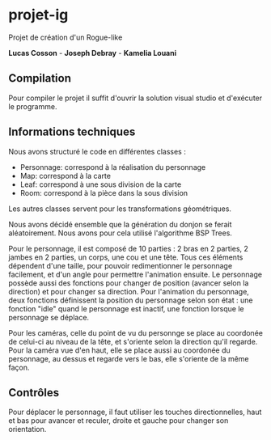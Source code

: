 # projet-ig
Projet de création d'un Rogue-like

**Lucas Cosson** - **Joseph Debray** - **Kamelia Louani**

## Compilation

Pour compiler le projet il suffit d'ouvrir la solution visual studio et d'exécuter le programme.

## Informations techniques

Nous avons structuré le code en différentes classes :
- Personnage: correspond à la réalisation du personnage
- Map: correspond à la carte
- Leaf: correspond à une sous division de la carte
- Room: correspond à la pièce dans la sous division

Les autres classes servent pour les transformations géométriques.

Nous avons décidé ensemble que la génération du donjon se ferait aléatoirement. Nous avons pour cela utilisé l'algorithme BSP Trees.

Pour le personnage, il est composé de 10 parties : 2 bras en 2 parties, 2 jambes en 2 parties, un corps, une cou et une tête.
Tous ces éléments dépendent d'une taille, pour pouvoir redimentionner le personnage facilement, et d'un angle pour permettre l'animation ensuite.
Le personnage possède aussi des fonctions pour changer de position (avancer selon la direction) et pour changer sa direction.
Pour l'animation du personnage, deux fonctions définissent la position du personnage selon son état : 
une fonction "idle" quand le personnage est inactif,
une fonction lorsque le personnage se déplace.

Pour les caméras, celle du point de vu du personnge se place au coordonée de celui-ci au niveau de la tête, et s'oriente selon la direction qu'il regarde.
Pour la caméra vue d'en haut, elle se place aussi au coordonée du personnage, au dessus et regarde vers le bas, elle s'oriente de la même façon.


## Contrôles

Pour déplacer le personnage, il faut utiliser les touches directionnelles, haut et bas pour avancer et reculer, droite et gauche pour changer son orientation.